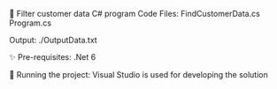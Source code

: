 👋 Filter customer data C# program
Code Files:
FindCustomerData.cs
Program.cs

Output:
./OutputData.txt

✨ Pre-requisites:
.Net 6

🔨 Running the project:
Visual Studio is used for developing the solution